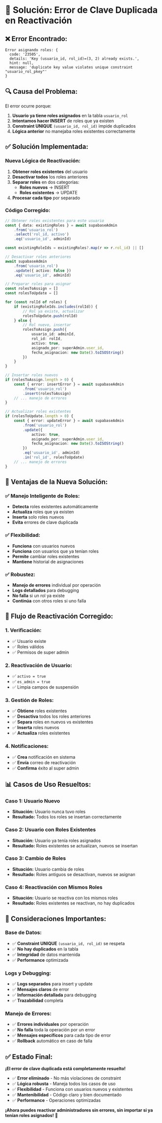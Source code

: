 # 🔧 Solución: Error de Clave Duplicada en Reactivación

## ❌ **Error Encontrado:**
```
Error asignando roles: {
  code: '23505',
  details: 'Key (usuario_id, rol_id)=(3, 2) already exists.',
  hint: null,
  message: 'duplicate key value violates unique constraint "usuario_rol_pkey"'
}
```

## 🔍 **Causa del Problema:**

El error ocurre porque:
1. **Usuario ya tiene roles asignados** en la tabla `usuario_rol`
2. **Intentamos hacer INSERT** de roles que ya existen
3. **Constraint UNIQUE** `(usuario_id, rol_id)` impide duplicados
4. **Lógica anterior** no manejaba roles existentes correctamente

## ✅ **Solución Implementada:**

### **Nueva Lógica de Reactivación:**

1. **Obtener roles existentes** del usuario
2. **Desactivar todos** los roles anteriores
3. **Separar roles** en dos categorías:
   - **Roles nuevos** → INSERT
   - **Roles existentes** → UPDATE
4. **Procesar cada tipo** por separado

### **Código Corregido:**

```typescript
// Obtener roles existentes para este usuario
const { data: existingRoles } = await supabaseAdmin
    .from('usuario_rol')
    .select('rol_id, activo')
    .eq('usuario_id', adminId)

const existingRoleIds = existingRoles?.map(r => r.rol_id) || []

// Desactivar roles anteriores
await supabaseAdmin
    .from('usuario_rol')
    .update({ activo: false })
    .eq('usuario_id', adminId)

// Preparar roles para asignar
const rolesToAssign = []
const rolesToUpdate = []

for (const rolId of roles) {
    if (existingRoleIds.includes(rolId)) {
        // Rol ya existe, actualizar
        rolesToUpdate.push(rolId)
    } else {
        // Rol nuevo, insertar
        rolesToAssign.push({
            usuario_id: adminId,
            rol_id: rolId,
            activo: true,
            asignado_por: superAdmin.user_id,
            fecha_asignacion: new Date().toISOString()
        })
    }
}

// Insertar roles nuevos
if (rolesToAssign.length > 0) {
    const { error: insertError } = await supabaseAdmin
        .from('usuario_rol')
        .insert(rolesToAssign)
    // ... manejo de errores
}

// Actualizar roles existentes
if (rolesToUpdate.length > 0) {
    const { error: updateError } = await supabaseAdmin
        .from('usuario_rol')
        .update({
            activo: true,
            asignado_por: superAdmin.user_id,
            fecha_asignacion: new Date().toISOString()
        })
        .eq('usuario_id', adminId)
        .in('rol_id', rolesToUpdate)
    // ... manejo de errores
}
```

## 🎯 **Ventajas de la Nueva Solución:**

### **✅ Manejo Inteligente de Roles:**
- **Detecta** roles existentes automáticamente
- **Actualiza** roles que ya existen
- **Inserta** solo roles nuevos
- **Evita** errores de clave duplicada

### **✅ Flexibilidad:**
- **Funciona** con usuarios nuevos
- **Funciona** con usuarios que ya tenían roles
- **Permite** cambiar roles existentes
- **Mantiene** historial de asignaciones

### **✅ Robustez:**
- **Manejo de errores** individual por operación
- **Logs detallados** para debugging
- **No falla** si un rol ya existe
- **Continúa** con otros roles si uno falla

## 🔄 **Flujo de Reactivación Corregido:**

### **1. Verificación:**
- ✅ Usuario existe
- ✅ Roles válidos
- ✅ Permisos de super admin

### **2. Reactivación de Usuario:**
- ✅ `activo = true`
- ✅ `es_admin = true`
- ✅ Limpia campos de suspensión

### **3. Gestión de Roles:**
- ✅ **Obtiene** roles existentes
- ✅ **Desactiva** todos los roles anteriores
- ✅ **Separa** roles en nuevos vs existentes
- ✅ **Inserta** roles nuevos
- ✅ **Actualiza** roles existentes

### **4. Notificaciones:**
- ✅ **Crea** notificación en sistema
- ✅ **Envía** correo de reactivación
- ✅ **Confirma** éxito al super admin

## 📊 **Casos de Uso Resueltos:**

### **Caso 1: Usuario Nuevo**
- **Situación:** Usuario nunca tuvo roles
- **Resultado:** Todos los roles se insertan correctamente

### **Caso 2: Usuario con Roles Existentes**
- **Situación:** Usuario ya tenía roles asignados
- **Resultado:** Roles existentes se actualizan, nuevos se insertan

### **Caso 3: Cambio de Roles**
- **Situación:** Usuario cambia de roles
- **Resultado:** Roles antiguos se desactivan, nuevos se asignan

### **Caso 4: Reactivación con Mismos Roles**
- **Situación:** Usuario se reactiva con los mismos roles
- **Resultado:** Roles existentes se reactivan, no hay duplicados

## 🚨 **Consideraciones Importantes:**

### **Base de Datos:**
- ✅ **Constraint UNIQUE** `(usuario_id, rol_id)` se respeta
- ✅ **No hay duplicados** en la tabla
- ✅ **Integridad** de datos mantenida
- ✅ **Performance** optimizada

### **Logs y Debugging:**
- ✅ **Logs separados** para insert y update
- ✅ **Mensajes claros** de error
- ✅ **Información detallada** para debugging
- ✅ **Trazabilidad** completa

### **Manejo de Errores:**
- ✅ **Errores individuales** por operación
- ✅ **No falla** toda la operación por un error
- ✅ **Mensajes específicos** para cada tipo de error
- ✅ **Rollback** automático en caso de falla

## ✅ **Estado Final:**

**¡El error de clave duplicada está completamente resuelto!**

- ✅ **Error eliminado** - No más violaciones de constraint
- ✅ **Lógica robusta** - Maneja todos los casos de uso
- ✅ **Flexibilidad** - Funciona con usuarios nuevos y existentes
- ✅ **Mantenibilidad** - Código claro y bien documentado
- ✅ **Performance** - Operaciones optimizadas

**¡Ahora puedes reactivar administradores sin errores, sin importar si ya tenían roles asignados!** 🎉
